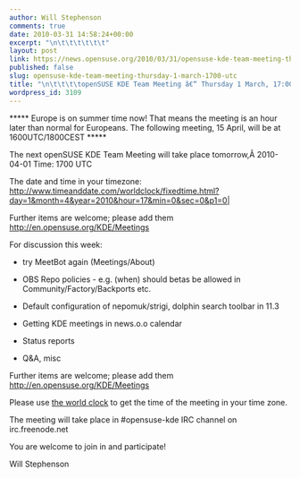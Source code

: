 ```yaml
---
author: Will Stephenson
comments: true
date: 2010-03-31 14:58:24+00:00
excerpt: "\n\t\t\t\t\t\t"
layout: post
link: https://news.opensuse.org/2010/03/31/opensuse-kde-team-meeting-thursday-1-march-1700-utc/
published: false
slug: opensuse-kde-team-meeting-thursday-1-march-1700-utc
title: "\n\t\t\t\topenSUSE KDE Team Meeting â€“ Thursday 1 March, 17:00 UTC\t\t"
wordpress_id: 3109
---
```

***** Europe is on summer time now!  That means the meeting is an hour later than normal for Europeans. The following meeting, 15 April, will be at 1600UTC/1800CEST *****

The next openSUSE KDE Team Meeting will take place tomorrow,Â 2010-04-01 Time: 1700 UTC

The date and time in your timezone: http://www.timeanddate.com/worldclock/fixedtime.html?day=1&month=4&year=2010&hour=17&min=0&sec=0&p1=0|

Further items are welcome; please add them http://en.opensuse.org/KDE/Meetings



For discussion this week:



	
  * try MeetBot again (Meetings/About)

	
  * OBS Repo policies - e.g. (when) should betas be allowed in Community/Factory/Backports etc.

	
  * Default configuration of nepomuk/strigi, dolphin search toolbar in 11.3

	
  * Getting KDE meetings in news.o.o calendar

	
  * Status reports

	
  * Q&A, misc


Further items are welcome; please add them http://en.opensuse.org/KDE/Meetings

Please use [the world clock](http://www.timeanddate.com/worldclock/fixedtime.html?day=1&month=4&year=2010&hour=17&min=0&sec=0&p1=0|) to get the time of the meeting in your time zone.

The meeting will take place in #opensuse-kde IRC channel on irc.freenode.net

You are welcome to join in and participate!

Will Stephenson		
